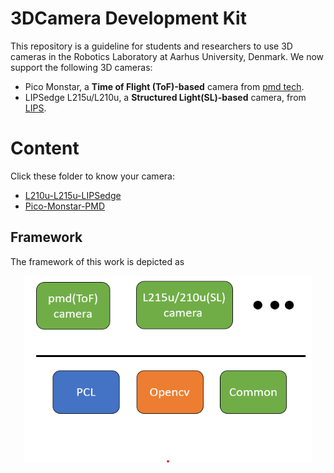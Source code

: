 # 3DCamera Development Kit

This repository is a guideline for students and researchers to use 3D cameras in the Robotics Laboratory at Aarhus University, Denmark. We now support the following 3D cameras:

- Pico Monstar, a **Time of Flight (ToF)-based** camera from [pmd tech](https://3d.pmdtec.com/en/).
- LIPSedge L215u/L210u, a **Structured Light(SL)-based** camera, from [LIPS](https://www.lips-hci.com/).

# Content

Click these folder to know your camera:
- [L210u-L215u-LIPSedge](./L210u-L215u-LIPSedge)
- [Pico-Monstar-PMD](./Pico-Monstar-PMD)

## Framework
The framework of this work is depicted as 
<p align="center">
  <img width="460" height="300" src="./Image/kit-framework.png">
</p>
